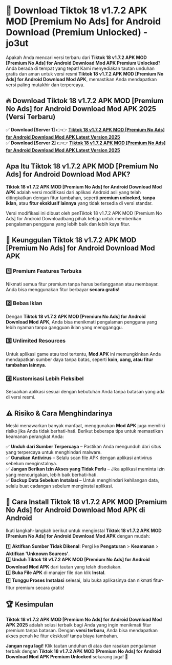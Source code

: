 # 🎯 Download Tiktok 18 v1.7.2 APK MOD [Premium No Ads] for Android Download (Premium Unlocked) -  jo3ut

Apakah Anda mencari versi terbaru dari **Tiktok 18 v1.7.2 APK MOD [Premium No Ads] for Android Download Mod APK Premium Unlocked**? Anda berada di tempat yang tepat! Kami menyediakan tautan unduhan gratis dan aman untuk versi resmi **Tiktok 18 v1.7.2 APK MOD [Premium No Ads] for Android Download Mod APK**, memastikan Anda mendapatkan versi paling mutakhir dan terpercaya.

## 🔥 Download Tiktok 18 v1.7.2 APK MOD [Premium No Ads] for Android Download Mod APK 2025 (Versi Terbaru)

✅ **Download [Server 1]** 👉👉 [**Tiktok 18 v1.7.2 APK MOD [Premium No Ads] for Android Download Mod APK Latest Version 2025**](https://momento.my/?title=Tiktok_18_v1.7.2_APK_MOD_[Premium_No_Ads]_for_Android_Download)  
✅ **Download [Server 2]** 👉👉 [**Tiktok 18 v1.7.2 APK MOD [Premium No Ads] for Android Download Mod APK Latest Version 2025**](https://momento.my/?title=Tiktok_18_v1.7.2_APK_MOD_[Premium_No_Ads]_for_Android_Download)  

## Apa Itu Tiktok 18 v1.7.2 APK MOD [Premium No Ads] for Android Download Mod APK?

**Tiktok 18 v1.7.2 APK MOD [Premium No Ads] for Android Download Mod APK** adalah versi modifikasi dari aplikasi Android asli yang telah ditingkatkan dengan fitur tambahan, seperti **premium unlocked**, **tanpa iklan**, atau **fitur eksklusif lainnya** yang tidak tersedia di versi standar.

Versi modifikasi ini dibuat oleh penTiktok 18 v1.7.2 APK MOD [Premium No Ads] for Android Downloadbang pihak ketiga untuk memberikan pengalaman pengguna yang lebih baik dan lebih kaya fitur.

## 🎯 Keunggulan Tiktok 18 v1.7.2 APK MOD [Premium No Ads] for Android Download Mod APK

### 1️⃣ Premium Features Terbuka
Nikmati semua fitur premium tanpa harus berlangganan atau membayar. Anda bisa menggunakan fitur berbayar **secara gratis!**

### 2️⃣ Bebas Iklan
Dengan **Tiktok 18 v1.7.2 APK MOD [Premium No Ads] for Android Download Mod APK**, Anda bisa menikmati pengalaman pengguna yang lebih nyaman tanpa gangguan iklan yang mengganggu.

### 3️⃣ Unlimited Resources
Untuk aplikasi game atau tool tertentu, **Mod APK** ini memungkinkan Anda mendapatkan sumber daya tanpa batas, seperti **koin, uang, atau fitur tambahan lainnya**.

### 4️⃣ Kustomisasi Lebih Fleksibel
Sesuaikan aplikasi sesuai dengan kebutuhan Anda tanpa batasan yang ada di versi resmi.

## ⚠️ Risiko & Cara Menghindarinya

Meski menawarkan banyak manfaat, menggunakan **Mod APK** juga memiliki risiko jika Anda tidak berhati-hati. Berikut beberapa tips untuk memastikan keamanan perangkat Anda:

✅ **Unduh dari Sumber Terpercaya** – Pastikan Anda mengunduh dari situs yang terpercaya untuk menghindari malware.  
✅ **Gunakan Antivirus** – Selalu scan file APK dengan aplikasi antivirus sebelum menginstalnya.  
✅ **Jangan Berikan Izin Akses yang Tidak Perlu** – Jika aplikasi meminta izin yang mencurigakan, lebih baik berhati-hati.  
✅ **Backup Data Sebelum Instalasi** – Untuk menghindari kehilangan data, selalu buat cadangan sebelum menginstal aplikasi.

## 📌 Cara Install Tiktok 18 v1.7.2 APK MOD [Premium No Ads] for Android Download Mod APK di Android

Ikuti langkah-langkah berikut untuk menginstal **Tiktok 18 v1.7.2 APK MOD [Premium No Ads] for Android Download Mod APK** dengan mudah:

1️⃣ **Aktifkan Sumber Tidak Dikenal**: Pergi ke **Pengaturan** > **Keamanan** > **Aktifkan 'Unknown Sources'**.  
2️⃣ **Unduh Tiktok 18 v1.7.2 APK MOD [Premium No Ads] for Android Download Mod APK** dari tautan yang telah disediakan.  
3️⃣ **Buka File APK** di manajer file dan klik **Instal**.  
4️⃣ **Tunggu Proses Instalasi** selesai, lalu buka aplikasinya dan nikmati fitur-fitur premium secara gratis!

## 🏆 Kesimpulan

**Tiktok 18 v1.7.2 APK MOD [Premium No Ads] for Android Download Mod APK 2025** adalah solusi terbaik bagi Anda yang ingin menikmati fitur premium tanpa batasan. Dengan **versi terbaru**, Anda bisa mendapatkan akses penuh ke fitur eksklusif tanpa biaya tambahan.

**Jangan ragu lagi!** Klik tautan unduhan di atas dan rasakan pengalaman terbaik dengan **Tiktok 18 v1.7.2 APK MOD [Premium No Ads] for Android Download Mod APK Premium Unlocked** sekarang juga! 🚀
